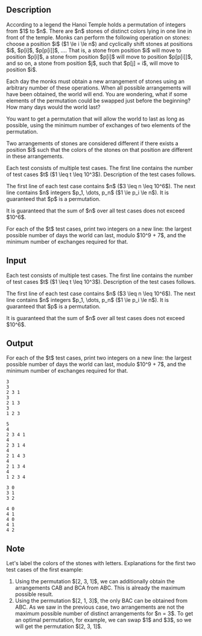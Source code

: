 ## Description

<div><p>According to a legend the Hanoi Temple holds a permutation of integers from $1$ to $n$. There are $n$ stones of distinct colors lying in one line in front of the temple. Monks can perform the following operation on stones: choose a position $i$ ($1 \le i \le n$) and cyclically shift stones at positions $i$, $p[i]$, $p[p[i]]$, .... That is, a stone from position $i$ will move to position $p[i]$, a stone from position $p[i]$ will move to position $p[p[i]]$, and so on, a stone from position $j$, such that $p[j] = i$, will move to position $i$.</p><p>Each day the monks must obtain a new arrangement of stones using an arbitrary number of these operations. When all possible arrangements will have been obtained, the world will end. You are wondering, what if some elements of the permutation could be swapped just before the beginning? How many days would the world last?</p><p>You want to get a permutation that will allow the world to last as long as possible, using the minimum number of exchanges of two elements of the permutation.</p><p>Two arrangements of stones are considered different if there exists a position $i$ such that the colors of the stones on that position are different in these arrangements.</p></div><div class="input-specification"><p>Each test consists of multiple test cases. The first line contains the number of test cases $t$ ($1 \leq t \leq 10^3$). Description of the test cases follows.</p><p>The first line of each test case contains $n$ ($3 \leq n \leq 10^6$). The next line contains $n$ integers $p_1, \dots, p_n$ ($1 \le p_i \le n$). It is guaranteed that $p$ is a permutation.</p><p>It is guaranteed that the sum of $n$ over all test cases does not exceed $10^6$. </p></div><div class="output-specification"><p>For each of the $t$ test cases, print two integers on a new line: the largest possible number of days the world can last, modulo $10^9 + 7$, and the minimum number of exchanges required for that.</p></div>

## Input

<p>Each test consists of multiple test cases. The first line contains the number of test cases $t$ ($1 \leq t \leq 10^3$). Description of the test cases follows.</p><p>The first line of each test case contains $n$ ($3 \leq n \leq 10^6$). The next line contains $n$ integers $p_1, \dots, p_n$ ($1 \le p_i \le n$). It is guaranteed that $p$ is a permutation.</p><p>It is guaranteed that the sum of $n$ over all test cases does not exceed $10^6$. </p>

## Output

<p>For each of the $t$ test cases, print two integers on a new line: the largest possible number of days the world can last, modulo $10^9 + 7$, and the minimum number of exchanges required for that.</p>





```input1
3
3
2 3 1
3
2 1 3
3
1 2 3
```




```input2
5
4
2 3 4 1
4
2 3 1 4
4
2 1 4 3
4
2 1 3 4
4
1 2 3 4
```




```output1
3 0
3 1
3 2
```




```output2
4 0
4 1
4 0
4 1
4 2
```



## Note

<p>Let's label the colors of the stones with letters. Explanations for the first two test cases of the first example: </p><ol> <li> Using the permutation $[2, 3, 1]$, we can additionally obtain the arrangements <span class="tex-font-style-tt">CAB</span> and <span class="tex-font-style-tt">BCA</span> from <span class="tex-font-style-tt">ABC</span>. This is already the maximum possible result. </li><li> Using the permutation $[2, 1, 3]$, the only <span class="tex-font-style-tt">BAC</span> can be obtained from <span class="tex-font-style-tt">ABC</span>. As we saw in the previous case, two arrangements are not the maximum possible number of distinct arrangements for $n = 3$. To get an optimal permutation, for example, we can swap $1$ and $3$, so we will get the permutation $[2, 3, 1]$. </li></ol>
